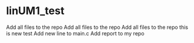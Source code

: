 # linUM1_test
Add all files to the repo
Add all files to the repo
Add all files to the repo
this is new test
 Add new line to main.c
Add report to my repo
